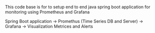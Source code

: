 This code base is for to setup end to end java spring boot application for monitoring using Prometheus and Grafana

Spring Boot application -> Promethus (Time Series DB and Server) -> Grafana -> Visualization Metrices and Alerts

